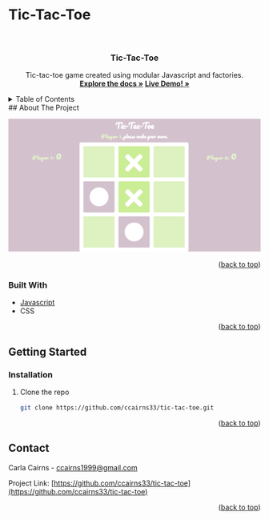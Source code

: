 # Tic-Tac-Toe
<div id="top"></div>


<!-- PROJECT SHIELDS -->
<!--
*** I'm using markdown "reference style" links for readability.
*** Reference links are enclosed in brackets [ ] instead of parentheses ( ).
*** See the bottom of this document for the declaration of the reference variables
*** for contributors-url, forks-url, etc. This is an optional, concise syntax you may use.
*** https://www.markdownguide.org/basic-syntax/#reference-style-links
-->

<!-- PROJECT LOGO -->
<br />
<div align="center">
  <h3 align="center">Tic-Tac-Toe</h3>

  <p align="center">
    Tic-tac-toe game created using modular Javascript and factories.
 <br />
    <a href="https://github.com/ccairns33/tic-tac-toe"><strong>Explore the docs »</strong></a>
    <a href="https://ccairns33.github.io/tic-tac-toe/index.html"><strong>Live Demo! »</strong></a>
    <br />

  </p>
</div>

<!-- TABLE OF CONTENTS -->
<details>
  <summary>Table of Contents</summary>
  <ol>
    <li>
      <a href="#about-the-project">About The Project</a>
      <ul>
        <li><a href="#built-with">Built With</a></li>
      </ul>
    </li>
    <li>
      <a href="#getting-started">Getting Started</a>
      <ul>
        <li><a href="#installation">Installation</a></li>
      </ul>
    </li>
    <li><a href="#contact">Contact</a></li>
  </ol>
</details>
<!-- ABOUT THE PROJECT -->
## About The Project

![tic-tac-toe Screen Shot][product-screenshot]

<!-- ![SD Mobile Screen Shot][product-screenshot4] -->

<p align="right">(<a href="#top">back to top</a>)</p>

### Built With

* [Javascript](https://javascript.com/)
* CSS

<p align="right">(<a href="#top">back to top</a>)</p>

<!-- GETTING STARTED -->
## Getting Started
### Installation
1. Clone the repo
   ```sh
   git clone https://github.com/ccairns33/tic-tac-toe.git
   ```

<p align="right">(<a href="#top">back to top</a>)</p>


<!-- CONTACT -->
## Contact

Carla Cairns - ccairns1999@gmail.com

Project Link: [https://github.com/ccairns33/tic-tac-toe](https://github.com/ccairns33/tic-tac-toe)

<p align="right">(<a href="#top">back to top</a>)</p>



<!-- MARKDOWN LINKS & IMAGES -->
<!-- https://www.markdownguide.org/basic-syntax/#reference-style-links -->
[contributors-shield]: https://img.shields.io/github/contributors/othneildrew/Best-README-Template.svg?style=for-the-badge
[contributors-url]: https://github.com/othneildrew/Best-README-Template/graphs/contributors
[forks-shield]: https://img.shields.io/github/forks/othneildrew/Best-README-Template.svg?style=for-the-badge
[forks-url]: https://github.com/othneildrew/Best-README-Template/network/members
[stars-shield]: https://img.shields.io/github/stars/othneildrew/Best-README-Template.svg?style=for-the-badge
[stars-url]: https://github.com/othneildrew/Best-README-Template/stargazers
[issues-shield]: https://img.shields.io/github/issues/othneildrew/Best-README-Template.svg?style=for-the-badge
[issues-url]: https://github.com/othneildrew/Best-README-Template/issues
[license-shield]: https://img.shields.io/github/license/othneildrew/Best-README-Template.svg?style=for-the-badge
[license-url]: https://github.com/othneildrew/Best-README-Template/blob/master/LICENSE.txt
[linkedin-shield]: https://img.shields.io/badge/-LinkedIn-black.svg?style=for-the-badge&logo=linkedin&colorB=555
[linkedin-url]: https://linkedin.com/in/othneildrew
[product-screenshot]: tic-tac-toe.png
<!-- [product-screenshot2]: dist/screencapture-restaurant-menu.png
[product-screenshot3]: dist/screencapture-restaurant-contact.png -->
<!-- [product-screenshot4]: public/images/screencapture-sardiniandisruption-mobile.png -->

